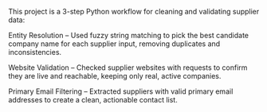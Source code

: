 This project is a 3-step Python workflow for cleaning and validating supplier data:

Entity Resolution – Used fuzzy string matching to pick the best candidate company name for each supplier input, removing duplicates and inconsistencies.

Website Validation – Checked supplier websites with requests to confirm they are live and reachable, keeping only real, active companies.

Primary Email Filtering – Extracted suppliers with valid primary email addresses to create a clean, actionable contact list.


